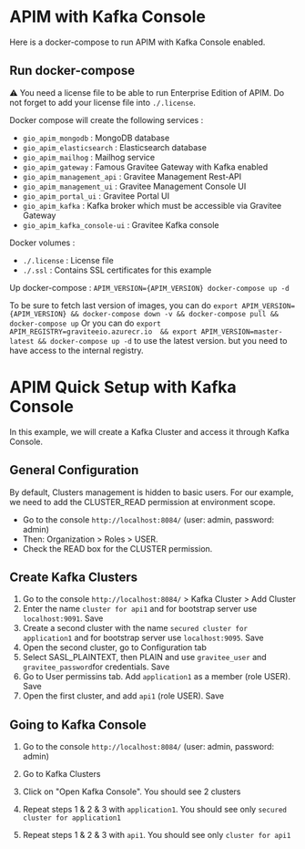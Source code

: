 # APIM with Kafka Console

Here is a docker-compose to run APIM with Kafka Console enabled.

## Run docker-compose

⚠️ You need a license file to be able to run Enterprise Edition of APIM. Do not forget to add your license file into `./.license`.

Docker compose will create the following services :
- `gio_apim_mongodb` : MongoDB database
- `gio_apim_elasticsearch` : Elasticsearch database
- `gio_apim_mailhog` : Mailhog service
- `gio_apim_gateway` : Famous Gravitee Gateway with Kafka enabled
- `gio_apim_management_api` : Gravitee Management Rest-API
- `gio_apim_management_ui` : Gravitee Management Console UI
- `gio_apim_portal_ui` : Gravitee Portal UI
- `gio_apim_kafka` : Kafka broker which must be accessible via Gravitee Gateway
- `gio_apim_kafka_console-ui` : Gravitee Kafka console

Docker volumes :
- `./.license` : License file
- `./.ssl` : Contains SSL certificates for this example

Up docker-compose :
`APIM_VERSION={APIM_VERSION} docker-compose up -d` 

To be sure to fetch last version of images, you can do
`export APIM_VERSION={APIM_VERSION} && docker-compose down -v && docker-compose pull && docker-compose up`
Or you can do `export APIM_REGISTRY=graviteeio.azurecr.io  && export APIM_VERSION=master-latest && docker-compose up -d` to use the latest version. but you need to have access to the internal registry.



# APIM Quick Setup with Kafka Console

In this example, we will create a Kafka Cluster and access it through Kafka Console.

## General Configuration

By default, Clusters management is hidden to basic users. For our example, we need to add the CLUSTER_READ permission at environment scope.
- Go to the console `http://localhost:8084/` (user: admin, password: admin) 
- Then: Organization > Roles > USER. 
- Check the READ box for the CLUSTER permission.

## Create Kafka Clusters
1. Go to the console `http://localhost:8084/` > Kafka Cluster > Add Cluster
2. Enter the name `cluster for api1` and for bootstrap server use `localhost:9091`. Save
3. Create a second cluster with the name `secured cluster for application1` and for bootstrap server use `localhost:9095`. Save
4. Open the second cluster, go to Configuration tab
5. Select  SASL_PLAINTEXT, then PLAIN and use `gravitee_user` and `gravitee_password`for credentials. Save
6. Go to User permissins tab. Add `application1` as a member (role USER). Save
7. Open the first cluster, and add `api1` (role USER). Save

## Going to Kafka Console
1. Go to the console `http://localhost:8084/` (user: admin, password: admin)
2. Go to Kafka Clusters
3. Click on "Open Kafka Console". You should see 2 clusters

4. Repeat steps 1 & 2 & 3 with `application1`. You should see only `secured cluster for application1`
5. Repeat steps 1 & 2 & 3 with `api1`. You should see only `cluster for api1`

